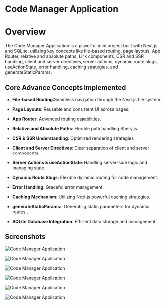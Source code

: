 # Code Manager Application

# Overview
The Code Manager Application is a powerful mini project built with Next.js and SQLite, utilizing key concepts like file-based routing, page layouts, App Router, relative and absolute paths, Link components, CSR and SSR handling, client and server directives, server actions, dynamic route slugs, useActionState, error handling, caching strategies, and generateStaticParams.

## Core Advance Concepts Implemented

- **File-based Routing**:Seamless navigation through the Next.js file system.

- **Page Layouts**: Reusable and consistent UI across pages.

- **App Router**: Advanced routing capabilities.

- **Relative and Absolute Paths**: Flexible path handling.Shery.js.

- **CSR & SSR Understanding**: Optimized rendering strategies

- **Client and Server Directives**:  Clear separation of client and server components.

- **Server Actions & useActionState**: Handling server-side logic and managing state.

- **Dynamic Route Slugs**:  Flexible dynamic routing for code management.

- **Error Handling**:  Graceful error management.

- **Caching Mechanism**:  Utilizing Next.js powerful caching strategies.

- **generateStaticParams:**: Generating static parameters for dynamic routes..

- **SQLite Database Integration**: Efficient data storage and management.


## Screenshots
![Code Manager Application](/n2-mini-project/img/p1.png)

![Code Manager Application](/n2-mini-project/img/p2.png)

![Code Manager Application](/n2-mini-project/img/p3.png)

![Code Manager Application](/n2-mini-project/img/p4.png)

![Code Manager Application](/n2-mini-project/img/p5.png)

![Code Manager Application](/n2-mini-project/img/p6.png)





